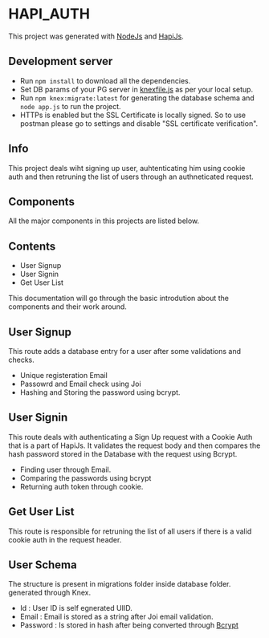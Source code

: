 # HAPI_AUTH

This project was generated with [NodeJs](https://nodejs.org/en/) and [HapiJs](https://hapi.dev/tutorials/gettingstarted/?lang=en_US).

## Development server

- Run `npm install` to download all the dependencies.
- Set DB params of your PG server in [knexfile.js](knexfile.js) as per your local setup.
- Run `npm knex:migrate:latest` for generating the database schema and `node app.js` to run the project.
- HTTPs is enabled but the SSL Certificate is locally signed. So to use postman please go to settings and disable "SSL certificate verification".

## Info

This project deals wiht signing up user, auhtenticating him using cookie auth and then retruning the list of users through an authneticated request.

## Components

 All the major components in this projects are listed below.

## Contents

- User Signup
- User Signin
- Get User List

This documentation will go through the basic introdution about the components and their work around.

## User Signup

 This route adds a database entry for a user after some validations and checks.

- Unique registeration Email
- Passowrd and Email check using Joi
- Hashing and Storing the password using bcrypt.

## User Signin

 This route deals with authenticating a Sign Up request with a Cookie Auth that is a part of HapiJs. It validates the request body and then compares the hash password stored in the Database with the request using Bcrypt.

- Finding user through Email.
- Comparing the passwords using bcrypt
- Returning auth token through cookie.
  
## Get User List

  This route is responsible for retruning the list of all users if there is a valid cookie auth in the request header.

## User Schema

The structure is present in migrations folder inside database folder. generated through Knex.

- Id : User ID is self egnerated UIID.
- Email : Email is stored as a string after Joi email validation.
- Password : Is stored in hash after being converted through [Bcrypt](https://www.npmjs.com/package/bcrypt)
